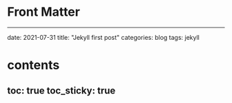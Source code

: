 # Front Matter
---
date: 2021-07-31
title: "Jekyll first post"
categories: blog
tags: jekyll

# contents
toc: true
toc_sticky: true
---

